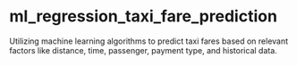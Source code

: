 # ml_regression_taxi_fare_prediction
Utilizing machine learning algorithms to predict taxi fares based on relevant factors like distance, time, passenger, payment type, and historical data.
